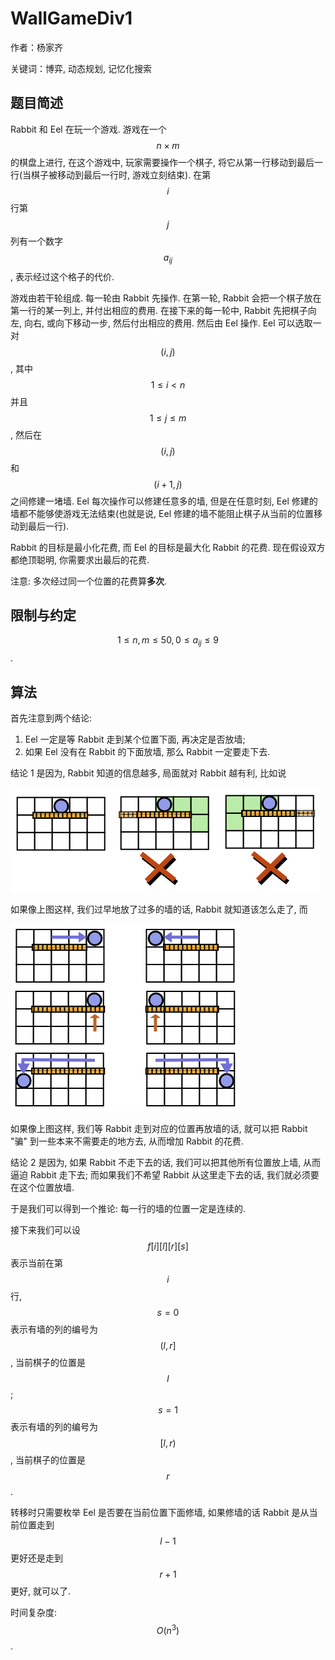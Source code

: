 # WallGameDiv1

作者：杨家齐

关键词：博弈, 动态规划, 记忆化搜索

## 题目简述

Rabbit 和 Eel 在玩一个游戏. 游戏在一个 $$n \times m$$ 的棋盘上进行, 在这个游戏中, 玩家需要操作一个棋子, 将它从第一行移动到最后一行(当棋子被移动到最后一行时, 游戏立刻结束). 在第 $$i$$ 行第 $$j$$ 列有一个数字 $$a_{ij}$$, 表示经过这个格子的代价.

游戏由若干轮组成. 每一轮由 Rabbit 先操作. 在第一轮, Rabbit 会把一个棋子放在第一行的某一列上, 并付出相应的费用. 在接下来的每一轮中, Rabbit 先把棋子向左, 向右, 或向下移动一步, 然后付出相应的费用. 然后由 Eel 操作. Eel 可以选取一对 $$(i, j)$$, 其中 $$1 \le i < n$$ 并且 $$1 \le j \le m$$, 然后在 $$(i, j)$$ 和 $$(i + 1, j)$$ 之间修建一堵墙. Eel 每次操作可以修建任意多的墙, 但是在任意时刻, Eel 修建的墙都不能够使游戏无法结束(也就是说, Eel 修建的墙不能阻止棋子从当前的位置移动到最后一行).

Rabbit 的目标是最小化花费, 而 Eel 的目标是最大化 Rabbit 的花费. 现在假设双方都绝顶聪明, 你需要求出最后的花费.

注意: 多次经过同一个位置的花费算**多次**.

## 限制与约定

$$1 \le n, m \le 50, 0 \le a_{ij} \le 9$$.

## 算法

首先注意到两个结论:

1. Eel 一定是等 Rabbit 走到某个位置下面, 再决定是否放墙;
2. 如果 Eel 没有在 Rabbit 的下面放墙, 那么 Rabbit 一定要走下去.

结论 1 是因为, Rabbit 知道的信息越多, 局面就对 Rabbit 越有利, 比如说

![图 1](1.png)

如果像上图这样, 我们过早地放了过多的墙的话, Rabbit 就知道该怎么走了, 而

![图 2](2.png)

如果像上图这样, 我们等 Rabbit 走到对应的位置再放墙的话, 就可以把 Rabbit "骗" 到一些本来不需要走的地方去, 从而增加 Rabbit 的花费.

结论 2 是因为, 如果 Rabbit 不走下去的话, 我们可以把其他所有位置放上墙, 从而逼迫 Rabbit 走下去; 而如果我们不希望 Rabbit 从这里走下去的话, 我们就必须要在这个位置放墙.

于是我们可以得到一个推论: 每一行的墙的位置一定是连续的.

接下来我们可以设 $$f[i][l][r][s]$$ 表示当前在第 $$i$$ 行, $$s = 0$$表示有墙的列的编号为$$(l, r]$$, 当前棋子的位置是 $$l$$; $$s = 1$$表示有墙的列的编号为$$[l, r)$$, 当前棋子的位置是 $$r$$.

转移时只需要枚举 Eel 是否要在当前位置下面修墙, 如果修墙的话 Rabbit 是从当前位置走到 $$l - 1$$ 更好还是走到 $$r + 1$$ 更好, 就可以了.

时间复杂度: $$O(n^3)$$.
